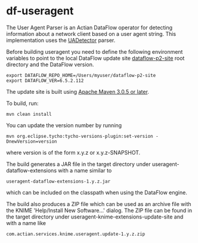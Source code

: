 # df-useragent

The User Agent Parser is an Actian DataFlow operator for detecting information about a network client based on a user agent string.  This implementation uses the [UADetector](http://uadetector.sourceforge.net/) parser.

Before building useragent you need to define the following environment variables to point to the local DataFlow update site [dataflow-p2-site](https://github.com/ActianCorp/dataflow-p2-site) root directory and the DataFlow version.

    export DATAFLOW_REPO_HOME=/Users/myuser/dataflow-p2-site
    export DATAFLOW_VER=6.5.2.112


The update site is built using [Apache Maven 3.0.5 or later](http://maven.apache.org/).

To build, run:

    mvn clean install
    
You can update the version number by running

    mvn org.eclipse.tycho:tycho-versions-plugin:set-version -DnewVersion=version
    
where version is of the form x.y.z or x.y.z-SNAPSHOT.


The build generates a JAR file in the target directory under useragent-dataflow-extensions with a name similar to 

    useragent-dataflow-extensions-1.y.z.jar

which can be included on the classpath when using the DataFlow engine.


The build also produces a ZIP file which can be used as an archive file with the KNIME 'Help/Install New Software...' dialog.
The ZIP file can be found in the target directory under useragent-knime-extensions-update-site and with a name like 


    com.actian.services.knime.useragent.update-1.y.z.zip





